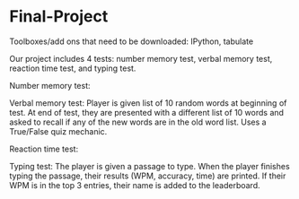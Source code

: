 # Final-Project

Toolboxes/add ons that need to be downloaded: IPython, tabulate

Our project includes 4 tests: number memory test, verbal memory test, reaction time test, and typing test. 

Number memory test:


Verbal memory test:
Player is given list of 10 random words at beginning of test.  At end of test, they are presented with a different list of 10 words and asked to recall if any of the new words are in the old word list.  Uses a True/False quiz mechanic.


Reaction time test:


Typing test: 
The player is given a passage to type. When the player finishes typing the passage, their results (WPM, accuracy, time) are printed.
If their WPM is in the top 3 entries, their name is added to the leaderboard.
